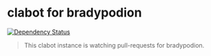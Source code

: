 # clabot for bradypodion
[![Dependency Status](https://david-dm.org/excellenteasy/bradypodion-clabot.png?theme=shields.io)](https://david-dm.org/excellenteasy/bradypodion-clabot)

> This clabot instance is watching pull-requests for bradypodion.
